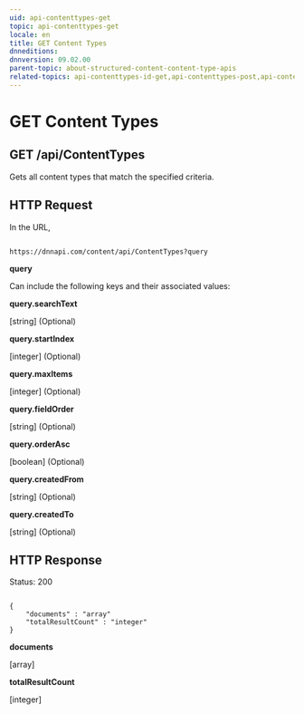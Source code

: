 ```yaml
---
uid: api-contenttypes-get
topic: api-contenttypes-get
locale: en
title: GET Content Types
dnneditions: 
dnnversion: 09.02.00
parent-topic: about-structured-content-content-type-apis
related-topics: api-contenttypes-id-get,api-contenttypes-post,api-contenttypes-id-put,api-contenttypes-id-delete,about-structured-content-api-get-responses
---
```


# GET Content Types

## GET /api/ContentTypes

Gets all content types that match the specified criteria.

## HTTP Request

In the URL,

```

https://dnnapi.com/content/api/ContentTypes?query

```

**query**

Can include the following keys and their associated values:

**query.searchText**

\[string\] (Optional)

**query.startIndex**

\[integer\] (Optional)

**query.maxItems**

\[integer\] (Optional)

**query.fieldOrder**

\[string\] (Optional)

**query.orderAsc**

\[boolean\] (Optional)

**query.createdFrom**

\[string\] (Optional)

**query.createdTo**

\[string\] (Optional)

## HTTP Response

Status: 200

```

{
    "documents" : "array"
    "totalResultCount" : "integer"
}

```

**documents**

\[array\]

**totalResultCount**

\[integer\]